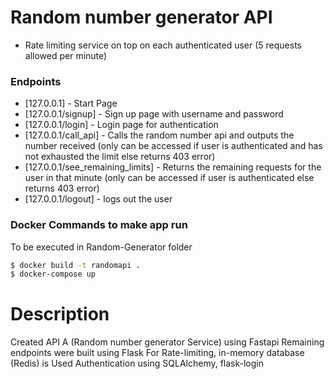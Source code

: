 # Random number generator API 
  - Rate limiting service on top on each authenticated user (5 requests allowed per minute)

### Endpoints
* [127.0.0.1] - Start Page
* [127.0.0.1/signup] - Sign up page with username and password
* [127.0.0.1/login] - Login page for authentication
* [127.0.0.1/call_api] - Calls the random number api and outputs the number received (only can be accessed if user is authenticated and has not exhausted the limit else returns 403 error)
* [127.0.0.1/see_remaining_limits] - Returns the remaining requests for the user in that minute (only can be accessed if user is authenticated else returns 403 error)
* [127.0.0.1/logout] - logs out the user

### Docker Commands to make app run

To be executed in Random-Generator folder

```sh
$ docker build -t randomapi .
$ docker-compose up
```
# Description

Created API A (Random number generator Service) using Fastapi
Remaining endpoints were built using Flask
For Rate-limiting, in-memory database (Redis) is Used 
Authentication using SQLAlchemy, flask-login 